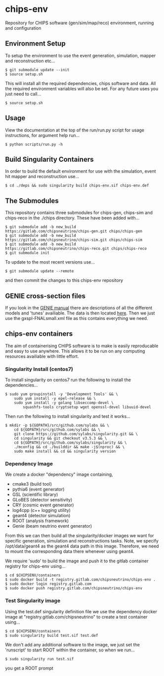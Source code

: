 # chips-env

Repository for CHIPS software (gen/sim/map/reco) environment, running and configuration 

## Environment Setup

To setup the environment to use the event generation, simulation, mapper and reconstruction etc...

```
$ git submodule update --init
$ source setup.sh
```

This will install all the required dependencies, chips software and data. All the required environment variables will also be set.
For any future uses you just need to call...

```
$ source setup.sh
```

## Usage

View the documentation at the top of the run/run.py script for usage instructions, for argument help run...

```
$ python scripts/run.py -h
```

## Build Singularity Containers

In order to build the default environment for use with the simulation, event hit mapper and reconstruction use...

```
$ cd ./deps && sudo singularity build chips-env.sif chips-env.def
```

## The Submodules

This repository contains three submodules for chips-gen, chips-sim and chips-reco in the ./chips directory.
These have been added with...

```
$ git submodule add -b new_build https://gitlab.com/chipsneutrino/chips-gen.git chips/chips-gen
$ git submodule add -b new_build https://gitlab.com/chipsneutrino/chips-sim.git chips/chips-sim
$ git submodule add -b new_build https://gitlab.com/chipsneutrino/chips-reco.git chips/chips-reco
$ git submodule init
```

To update to the most recent versions use...

```
$ git submodule update --remote
```

and then commit the changes to this chips-env repository

## GENIE cross-section files

If you look in the [GENIE manual](https://genie-docdb.pp.rl.ac.uk/DocDB/0000/000002/006/man.pdf) there are descriptions of all the different models and 'tunes' availiable. The data is then located [here](http://scisoft.fnal.gov/scisoft/packages/genie_xsec). Then we just use the gxspl-FNALsmall.xml file as this contains everything we need.

## chips-env containers

The aim of containerising CHIPS software is to make is easily reproducable and easy to use anywhere. This allows it to be run on any computing resources availiable with little effort.

### Singularity Install (centos7)

To install singularity on centos7 run the following to install the dependencies...

```
$ sudo yum groupinstall -y 'Development Tools' && \
	sudo yum install -y epel-release && \
	sudo yum install -y golang libseccomp-devel \
  		squashfs-tools cryptsetup wget openssl-devel libuuid-devel
```

Then run the following to install singularity and test it works...

```
$ mkdir -p ${GOPATH}/src/github.com/sylabs && \
	cd ${GOPATH}/src/github.com/sylabs && \
	git clone https://github.com/sylabs/singularity.git && \
	cd singularity && git checkout v3.5.3 && \
	cd ${GOPATH}/src/github.com/sylabs/singularity && \
	./mconfig && cd ./builddir && make -j$(nproc) && \
	sudo make install && cd && singularity version
```

### Dependency Image

We create a docker "dependency" image containing,

 - cmake3 (build tool)
 - pythia6 (event generator)
 - GSL (scientific library)
 - GLoBES (detector sensitivity)
 - CRY (cosmic event generator)
 - log4cpp (c++ logging utility)
 - geant4 (detector simulation)
 - ROOT (analysis framework)
 - Genie (beam neutrino event generator)

From this we can then build all the singularity/docker images we want for specific generation, simulation and reconstructions tasks.
Note, we specify /opt/data/geant4 as the geant4 data path in this image. Therefore, we need to mount the corresponding data there whenever using geant4.

We require 'sudo' to build the image and push it to the gitlab container registry for chips-env using...

```
$ cd $CHIPSENV/containers
$ sudo docker build -t registry.gitlab.com/chipsneutrino/chips-env .
$ sudo docker login registry.gitlab.com
$ sudo docker push registry.gitlab.com/chipsneutrino/chips-env
```

### Test Singularity image

Using the test.def singularity definition file we use the dependency docker image at "registry.gitlab.com/chipsneutrino" to create a test container using...

```
$ cd $CHIPSENV/containers
$ sudo singularity build test.sif test.def
```

We don't add any additional software to the image, we just set the 'runscript' to start ROOT within the container, so when we run...

```
$ sudo singularity run test.sif
```

you get a ROOT prompt
